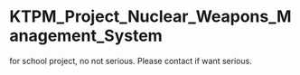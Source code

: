 # KTPM_Project_Nuclear_Weapons_Management_System
for school project, no not serious. Please contact if want serious.
